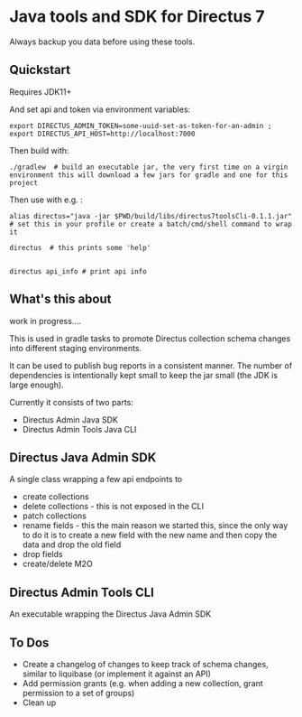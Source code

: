 # Java tools and SDK for Directus 7

Always backup you data before using these tools.

## Quickstart

Requires JDK11+

And set api and token via environment variables:

    export DIRECTUS_ADMIN_TOKEN=some-uuid-set-as-token-for-an-admin ; export DIRECTUS_API_HOST=http://localhost:7000
    
Then build with:    

    ./gradlew  # build an executable jar, the very first time on a virgin environment this will download a few jars for gradle and one for this project
    
Then use with e.g. :
    
    alias directus="java -jar $PWD/build/libs/directus7toolsCli-0.1.1.jar" # set this in your profile or create a batch/cmd/shell command to wrap it 

    directus  # this prints some 'help'


    directus api_info # print api info


## What's this about

work in progress....

This is used in gradle tasks to promote Directus collection schema changes into different staging environments.

It can be used to publish bug reports in a consistent manner.
The number of dependencies is intentionally kept small to keep the jar small (the JDK is large enough).

Currently it consists of two parts:

* Directus Admin Java SDK
* Directus Admin Tools Java CLI

## Directus Java Admin SDK

A single class wrapping a few api endpoints to 

* create collections
* delete collections - this is not exposed in the CLI
* patch collections
* rename fields - this the main reason we started this, since the only way to do it is to create a new field with the new name and then copy the data and drop the old field
* drop fields
* create/delete M2O


## Directus Admin Tools CLI

An executable wrapping the Directus Java Admin SDK


## To Dos

* Create a changelog of changes to keep track of schema changes, similar to liquibase (or implement it against an API)
* Add permission grants (e.g. when adding a new collection, grant permission to a set of groups)
* Clean up
